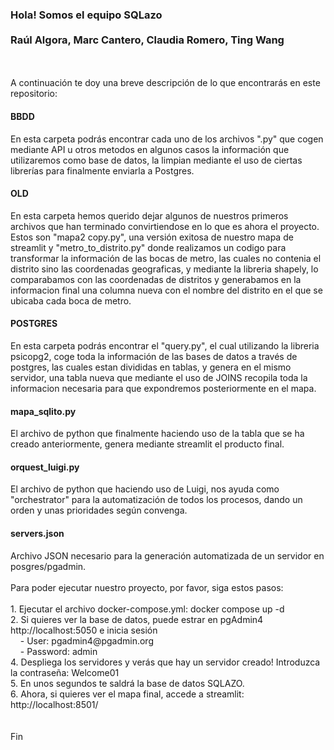 <h3>Hola! Somos el equipo SQLazo<br><br>Raúl Algora, Marc Cantero, Claudia Romero, Ting Wang</h3>
<br>
<br>
A continuación te doy una breve descripción de lo que encontrarás en este repositorio:
<br>
<h4>BBDD</h4>
En esta carpeta podrás encontrar cada uno de los archivos ".py" que cogen mediante API u otros metodos en algunos casos la información que utilizaremos como base de datos, la limpian mediante el uso de ciertas librerías para finalmente enviarla a Postgres.
<br>
<h4>OLD</h4>
En esta carpeta hemos querido dejar algunos de nuestros primeros archivos que han terminado convirtiendose en lo que es ahora el proyecto. Estos son "mapa2 copy.py", una versión exitosa de nuestro mapa de streamlit y "metro_to_distrito.py" donde realizamos un codigo para transformar la información de las bocas de metro, las cuales no contenia el distrito sino las coordenadas geograficas, y mediante la libreria shapely, lo comparabamos con las coordenadas de distritos y generabamos en la informacion final una columna nueva con el nombre del distrito en el que se ubicaba cada boca de metro.
<br>
<h4>POSTGRES</h4>
En esta carpeta podrás encontrar el "query.py", el cual utilizando la libreria psicopg2, coge toda la información de las bases de datos a través de postgres, las cuales estan divididas en tablas, y genera en el mismo servidor, una tabla nueva que mediante el uso de JOINS recopila toda la informacion necesaria para que expondremos posteriormente en el mapa.
<br>
<h4>mapa_sqlito.py</h4>
El archivo de python que finalmente haciendo uso de la tabla que se ha creado anteriormente, genera mediante streamlit el producto final.
<br>
<h4>orquest_luigi.py</h4>
El archivo de python que haciendo uso de Luigi, nos ayuda como "orchestrator" para la automatización de todos los procesos, dando un orden y unas prioridades según convenga.
<br>
<h4>servers.json</h4>
Archivo JSON necesario para la generación automatizada de un servidor en posgres/pgadmin.
<br>
<br>
Para poder ejecutar nuestro proyecto, por favor, siga estos pasos:
<br>
<br>
1. Ejecutar el archivo docker-compose.yml: docker compose up -d<br>
2. Si quieres ver la base de datos, puede estrar en pgAdmin4 http://localhost:5050 e inicia sesión<br>
&nbsp&nbsp&nbsp&nbsp- User: pgadmin4@pgadmin.org<br>
&nbsp&nbsp&nbsp&nbsp- Password: admin<br>
4. Despliega los servidores y verás que hay un servidor creado! Introduzca la contraseña: Welcome01<br>
5. En unos segundos te saldrá la base de datos SQLAZO.<br>
6. Ahora, si quieres ver el mapa final, accede a streamlit: http://localhost:8501/<br>
<br>
<br>
Fin 
